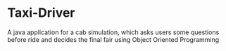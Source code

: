 # Taxi-Driver
A java application for a cab simulation, which asks users some questions before ride and decides the final fair using Object Oriented Programming
